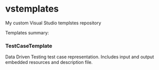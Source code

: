 # vstemplates
My custom Visual Studio templstes repository

Templates summary:
<h3>
TestCaseTemplate
</h3>
<p>
Data Driven Testing test case representation. Includes input and output embedded resources and description file.
</p>